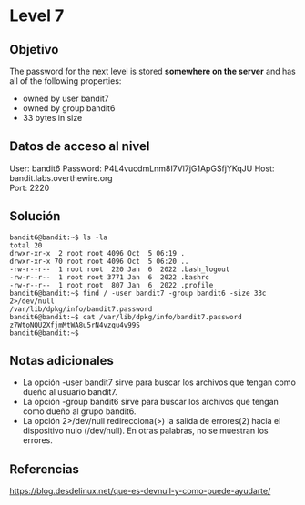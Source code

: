# Level 7

## Objetivo
The password for the next level is stored **somewhere on the server** and has all of the following properties:

- owned by user bandit7
- owned by group bandit6
- 33 bytes in size

## Datos de acceso al nivel
User: bandit6
Password: P4L4vucdmLnm8I7Vl7jG1ApGSfjYKqJU
Host: bandit.labs.overthewire.org  
Port: 2220

## Solución
```
bandit6@bandit:~$ ls -la
total 20
drwxr-xr-x  2 root root 4096 Oct  5 06:19 .
drwxr-xr-x 70 root root 4096 Oct  5 06:20 ..
-rw-r--r--  1 root root  220 Jan  6  2022 .bash_logout
-rw-r--r--  1 root root 3771 Jan  6  2022 .bashrc
-rw-r--r--  1 root root  807 Jan  6  2022 .profile
bandit6@bandit:~$ find / -user bandit7 -group bandit6 -size 33c 2>/dev/null
/var/lib/dpkg/info/bandit7.password
bandit6@bandit:~$ cat /var/lib/dpkg/info/bandit7.password
z7WtoNQU2XfjmMtWA8u5rN4vzqu4v99S
bandit6@bandit:~$
```
## Notas adicionales
* La opción -user bandit7 sirve para buscar los archivos que tengan como dueño al usuario bandit7.
* La opción -group bandit6 sirve para buscar los archivos que tengan como dueño al grupo bandit6.
* La opción 2>/dev/null redirecciona(>) la salida de errores(2) hacia el dispositivo nulo (/dev/null). En otras palabras, no se muestran los errores.
## Referencias
https://blog.desdelinux.net/que-es-devnull-y-como-puede-ayudarte/